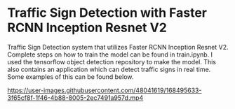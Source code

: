 # Traffic Sign Detection with Faster RCNN Inception Resnet V2
Traffic Sign Detection system that utilizes Faster RCNN Inception Resnet V2. Complete steps on how to train the model can be found in train.ipynb. I used the tensorflow object detection repository to make the model. This also contains an application which can detect traffic signs in real time. Some examples of this can be found below.



https://user-images.githubusercontent.com/48041619/168495633-3f65cf8f-1f46-4b88-8005-2ec7491a957d.mp4

